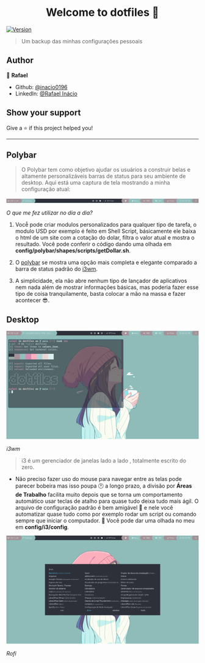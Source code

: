 <h1 align="center">Welcome to dotfiles 👋</h1>
<p>
  <a href="https://www.npmjs.com/package/dotfiles" target="_blank">
    <img alt="Version" src="https://img.shields.io/npm/v/dotfiles.svg">
  </a>
</p>

> Um backup das minhas configurações pessoais

## Author

👤 **Rafael**

* Github: [@inacio0196](https://github.com/inacio0196)
* LinkedIn: [@Rafael Inácio](https://www.linkedin.com/in/rafael-in%C3%A1cio-53a3ab1a2/)

## Show your support

Give a ⭐️ if this project helped you!

***

## Polybar

> O Polybar tem como objetivo ajudar os usuários a construir belas e altamente personalizáveis ​​barras de status para seu ambiente de desktop. Aqui está uma captura de tela mostrando a minha configuração atual:

![polybar](./screenshots/polybar.png)

*O que me fez utilizar no dia a dia?*

1. Vocễ pode criar modulos personalizados para qualquer tipo de tarefa, o modulo USD por exemplo é feito em Shell Script, básicamente ele baixa o html de um site com a cotação do dolar, filtra o valor atual e mostra o resultado. Você pode conferir o código dando uma olhada em **config/polybar/shapes/scripts/getDollar.sh**.

2. O [polybar](https://github.com/polybar/polybar) se mostra uma opção mais completa e elegante comparado a barra de status padrão do [i3wm](https://i3wm.org/).

3. A simplicidade, ela não abre nenhum tipo de lançador de aplicativos nem nada além de mostrar informações básicas, mas poderia fazer esse tipo de coisa tranquilamente, basta colocar a mão na massa e fazer acontecer 😎.

## Desktop

![desktop](./screenshots/desktop.png)

*i3wm*

> i3 é um gerenciador de janelas lado a lado , totalmente escrito do zero.

- Não preciso fazer uso do mouse para navegar entre as telas pode parecer bobeira mas isso poupa 🕐 a longo prazo, a divisão por **Áreas de Trabalho** facilita muito depois que se torna um comportamento automático usar teclas de atalho para quase tudo deixa tudo mais ágil. O arquivo de configuração padrão é bem amigável 🤝 e nele você automatizar quase tudo como por exemplo rodar um script ou comando sempre que iniciar o computador. 🦸 Você pode dar uma olhada no meu em **config/i3/config**.

![rofi](./screenshots/rofi.png)

*Rofi*


